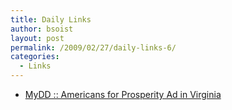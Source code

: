 ```yaml
---
title: Daily Links
author: bsoist
layout: post
permalink: /2009/02/27/daily-links-6/
categories:
  - Links
---
```

<ul class="delicious">
  <li>
    <div class="delicious-link">
      <a href="http://www.mydd.com/story/2009/2/25/183122/094">MyDD :: Americans for Prosperity Ad in Virginia</a>
    </div>
  </li>
</ul>